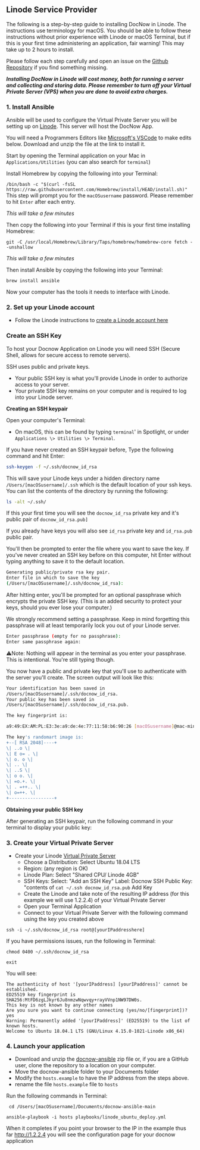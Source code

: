 ## Linode Service Provider

The following is a step-by-step guide to installing DocNow in Linode. The instructions use terminology for macOS. You should be able to follow these instructions without prior experience with Linode or macOS Terminal, but if this is your first time administering an application, fair warning! This may take up to 2 hours to install.

Please follow each step carefully and open an issue on the [Github
Repository](https://github.com/DocNow/docnow-ansible/issues) if you find
something missing.


***Installing DocNow in Linode will cost money, both for running a server and collecting and storing data. Please remember to turn off your Virtual Private Server (VPS) when you are done to avoid extra charges.***

### 1. Install Ansible

Ansible will be used to configure the Virtual Private Server you will be setting up on [Linode](https://login.linode.com/signup?promo=DOCS32SAFC). This server will host the DocNow App. 

You will need a Programmers Editors like [Microsoft's VSCode](https://code.visualstudio.com) to make edits below. Download and unzip the file at the link to install it.

Start by opening the Terminal application on your Mac in `Applications/Utilities` (you can also search for `terminal`)

Install Homebrew by copying the following into your Terminal: 

``` /bin/bash -c "$(curl -fsSL https://raw.githubusercontent.com/Homebrew/install/HEAD/install.sh)" ``` This step will prompt you for the `macOSusername` password. Please remember to hit `Enter` after each entry. 

*This will take a few minutes*

Then copy the following into your Terminal if this is your first time installing Homebrew:

```git -C /usr/local/Homebrew/Library/Taps/homebrew/homebrew-core fetch --unshallow```

*This will take a few minutes*

Then install Ansible by copying the following into your Terminal:

``` brew install ansible ```

Now your computer has the tools it needs to interface with Linode. 

### 2. Set up your Linode account

* Follow the Linode instructions to [create a Linode account here](https://www.linode.com/docs/guides/getting-started/)

### Create an SSH Key

To host your Docnow Application on Linode you will need SSH
(Secure Shell, allows for secure access to remote servers).

SSH uses public and private keys.

* Your public SSH key is what you'll provide Linode in order to authorize access to your server.
* Your private SSH key remains on your computer and is required to log into your Linode server.

**Creating an SSH keypair**

Open your computer's Terminal:

-   On macOS, this can be found by typing `terminal`' in Spotlight, or under `Applications \> Utilities \> Terminal`.

If you have never created an SSH keypair before, Type the following
command and hit Enter:

```bash
ssh-keygen -f ~/.ssh/docnow_id_rsa
```

This will save your Linode keys under a hidden directory name
`/Users/[macOSusername]/.ssh` which is the default location of your ssh keys.
You can list the contents of the directory by running the following:

```bash
ls -alt ~/.ssh/
```

If this your first time you will see the `docnow_id_rsa`
private key and it's public pair of `docnow_id_rsa.pub]`

If you already have keys you will also see `id_rsa` private
key and `id_rsa.pub` public pair.

You'll then be prompted to enter the file where you want to save the
key. If you've never created an SSH key before on this computer, hit
Enter without typing anything to save it to the default location.

```bash
Generating public/private rsa key pair.
Enter file in which to save the key
(/Users/[macOSusername]/.ssh/docnow_id_rsa):
```

After hitting enter, you'll be prompted for an optional passphrase which
encrypts the private SSH key. (This is an added security to protect your
keys, should you ever lose your computer.)

We strongly recommend setting a passphrase. Keep in mind forgetting this
passphrase will at least temporarily lock you out of your Linode
server.

```bash
Enter passphrase (empty for no passphrase):
Enter same passphrase again:
```

⚠️Note: Nothing will appear in the terminal as you enter your
passphrase. This is intentional. You're still typing though.

You now have a public and private key that you'll use to authenticate
with the server you'll create. The screen output will look like
this:

```bash
Your identification has been saved in
/Users/[macOSusername]/.ssh/docnow_id_rsa.
Your public key has been saved in
/Users/[macOSusername]/.ssh/docnow_id_rsa.pub.

The key fingerprint is:

a9:49:EX:AM:PL:E3:3e:a9:de:4e:77:11:58:b6:90:26 [macOSusername]@mac-mini

The key's randomart image is:
+--[ RSA 2048]----+
\| ..o \|
\| E o= . \|
\| o. o \|
\| .. \|
\| ..S \|
\| o o. \|
\| =o.+. \|
\| . =++.. \|
\| o=++. \|
+-----------------+
```

**Obtaining your public SSH key**

After generating an SSH keypair, run the following command in your
terminal to display your public key:




### 3. Create your Virtual Private Server

* Create your Linode [Virtual Private Server](https://cloud.linode.com/linodes)
  * Choose a Distribution: Select Ubuntu 18.04 LTS
  * Region: (any region is OK)
  * Linode Plan: Select "Shared CPU/ Linode 4GB"
  * SSH Keys: Select: "Add an SSH Key" Label: Docnow SSH Public Key: "contents of ```cat ~/.ssh docnow_id_rsa.pub``` Add Key
  * Create the Linode and take note of the resulting IP address (for this example we will use 1.2.2.4) of your Virtual Private Server
  * Open your Terminal Application 
  * Connect to your Virtual Private Server with the following command using the key you created above 

```ssh -i ~/.ssh/docnow_id_rsa root@[yourIPaddresshere]```

If you have permissions issues, run the following in Terminal:

```chmod 0400 ~/.ssh/docnow_id_rsa```

```exit```

You will see:

```
The authenticity of host '[yourIPaddress] [yourIPaddress]' cannot be established.
ED25519 key fingerprint is SHA256:MtFD6zgLJkyr6Ju8nmzwNqwvqy+rayVVnp1NW97DW0s.
This key is not known by any other names
Are you sure you want to continue connecting (yes/no/[fingerprint])? yes
Warning: Permanently added '[yourIPaddress]' (ED25519) to the list of known hosts.
Welcome to Ubuntu 18.04.1 LTS (GNU/Linux 4.15.0-1021-Linode x86_64)
```

### 4. Launch your application

* Download and unzip the [docnow-ansible](https://github.com/docnow/docnow-ansible) zip file or, if you are a GitHub user, clone the repository to a location on your computer. 
* Move the docnow-ansible folder to your Documents folder
* Modify the `hosts.example` to have the IP address from the steps above. 
* rename the file  `hosts.example` file to `hosts`

Run the following commands in Terminal: 

``` cd /Users/[macOSusername]/Documents/docnow-ansible-main```

```ansible-playbook -i hosts playbooks/linode_ubuntu_deploy.yml```

When it completes if you point your browser to the IP in the example thus far http://1.2.2.4 you will see the configuration page for your docnow application
